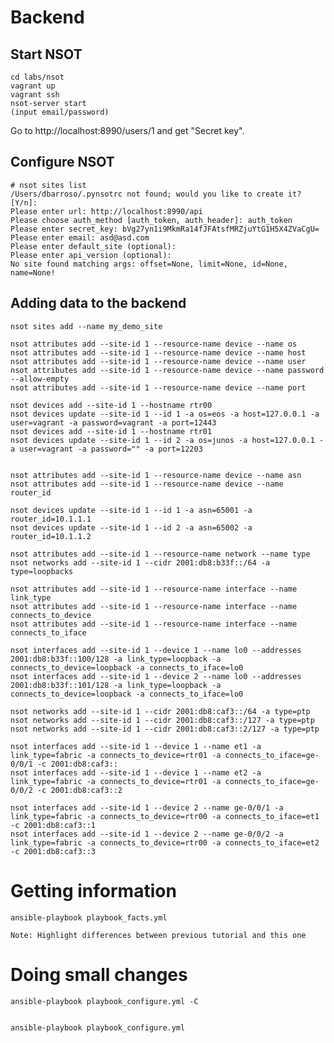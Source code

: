 Backend
=======

Start NSOT
----------

    cd labs/nsot
    vagrant up
    vagrant ssh
    nsot-server start
    (input email/password)

Go to http://localhost:8990/users/1 and get "Secret key".

Configure NSOT
-------------

    # nsot sites list
    /Users/dbarroso/.pynsotrc not found; would you like to create it? [Y/n]:
    Please enter url: http://localhost:8990/api
    Please choose auth_method [auth_token, auth_header]: auth_token
    Please enter secret_key: bVg27yn1i9MkmRa14fJFAtsfMRZjuYtG1H5X4ZVaCgU=
    Please enter email: asd@asd.com
    Please enter default_site (optional):
    Please enter api_version (optional):
    No site found matching args: offset=None, limit=None, id=None, name=None!

Adding data to the backend
-------------------------

    nsot sites add --name my_demo_site
    
    nsot attributes add --site-id 1 --resource-name device --name os
    nsot attributes add --site-id 1 --resource-name device --name host
    nsot attributes add --site-id 1 --resource-name device --name user
    nsot attributes add --site-id 1 --resource-name device --name password --allow-empty
    nsot attributes add --site-id 1 --resource-name device --name port
    
    nsot devices add --site-id 1 --hostname rtr00
    nsot devices update --site-id 1 --id 1 -a os=eos -a host=127.0.0.1 -a user=vagrant -a password=vagrant -a port=12443
    nsot devices add --site-id 1 --hostname rtr01
    nsot devices update --site-id 1 --id 2 -a os=junos -a host=127.0.0.1 -a user=vagrant -a password="" -a port=12203
    
    
    nsot attributes add --site-id 1 --resource-name device --name asn
    nsot attributes add --site-id 1 --resource-name device --name router_id
    
    nsot devices update --site-id 1 --id 1 -a asn=65001 -a router_id=10.1.1.1
    nsot devices update --site-id 1 --id 2 -a asn=65002 -a router_id=10.1.1.2
    
    nsot attributes add --site-id 1 --resource-name network --name type
    nsot networks add --site-id 1 --cidr 2001:db8:b33f::/64 -a type=loopbacks
    
    nsot attributes add --site-id 1 --resource-name interface --name link_type
    nsot attributes add --site-id 1 --resource-name interface --name connects_to_device
    nsot attributes add --site-id 1 --resource-name interface --name connects_to_iface
    
    nsot interfaces add --site-id 1 --device 1 --name lo0 --addresses 2001:db8:b33f::100/128 -a link_type=loopback -a connects_to_device=loopback -a connects_to_iface=lo0
    nsot interfaces add --site-id 1 --device 2 --name lo0 --addresses 2001:db8:b33f::101/128 -a link_type=loopback -a connects_to_device=loopback -a connects_to_iface=lo0
    
    nsot networks add --site-id 1 --cidr 2001:db8:caf3::/64 -a type=ptp
    nsot networks add --site-id 1 --cidr 2001:db8:caf3::/127 -a type=ptp
    nsot networks add --site-id 1 --cidr 2001:db8:caf3::2/127 -a type=ptp
    
    nsot interfaces add --site-id 1 --device 1 --name et1 -a link_type=fabric -a connects_to_device=rtr01 -a connects_to_iface=ge-0/0/1 -c 2001:db8:caf3::
    nsot interfaces add --site-id 1 --device 1 --name et2 -a link_type=fabric -a connects_to_device=rtr01 -a connects_to_iface=ge-0/0/2 -c 2001:db8:caf3::2
    
    nsot interfaces add --site-id 1 --device 2 --name ge-0/0/1 -a link_type=fabric -a connects_to_device=rtr00 -a connects_to_iface=et1 -c 2001:db8:caf3::1
    nsot interfaces add --site-id 1 --device 2 --name ge-0/0/2 -a link_type=fabric -a connects_to_device=rtr00 -a connects_to_iface=et2 -c 2001:db8:caf3::3


Getting information
===================

    ansible-playbook playbook_facts.yml

    Note: Highlight differences between previous tutorial and this one



Doing small changes
===================

    ansible-playbook playbook_configure.yml -C


    ansible-playbook playbook_configure.yml 
